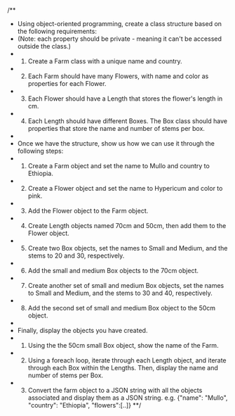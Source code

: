 /**
 * Using object-oriented programming, create a class structure based on the following requirements:
 * (Note: each property should be private - meaning it can't be accessed outside the class.)
 * 1. Create a Farm class with a unique name and country.
 * 2. Each Farm should have many Flowers, with name and color as properties for each Flower.
 * 3. Each Flower should have a Length that stores the flower's length in cm.
 * 4. Each Length should have different Boxes. The Box class should have properties that store the name and number of stems per box.
 * 
 * Once we have the structure, show us how we can use it through the following steps:
 * 1. Create a Farm object and set the name to Mullo and country to Ethiopia.
 * 2. Create a Flower object and set the name to Hypericum and color to pink.
 * 3. Add the Flower object to the Farm object.
 * 4. Create Length objects named 70cm and 50cm, then add them to the Flower object.
 * 5. Create two Box objects, set the names to Small and Medium, and the stems to 20 and 30, respectively.
 * 6. Add the small and medium Box objects to the 70cm object.
 * 7. Create another set of small and medium Box objects, set the names to Small and Medium, and the stems to 30 and 40, respectively.
 * 8. Add the second set of small and medium Box object to the 50cm object.
 * 
 * Finally, display the objects you have created.
 * 1. Using the the 50cm small Box object, show the name of the Farm.
 * 2. Using a foreach loop, iterate through each Length object, and iterate through each Box within the Lengths. Then, display the name and number of stems per Box.
 * 3. Convert the farm object to a JSON string with all the objects associated and display them as a JSON string. e.g. {"name": "Mullo", "country": "Ethiopia", "flowers":[..]}
 **/